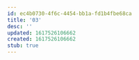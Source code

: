 ```yaml
---
id: ec4b0730-4f6c-4454-bb1a-fd1b4fbe68ca
title: '03'
desc: ''
updated: 1617526106662
created: 1617526106662
stub: true
---
```


